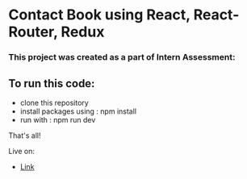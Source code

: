 # Contact Book using React, React-Router, Redux

### This project was created as a part of Intern Assessment:

## To run this code:

- clone this repository
- install packages using : npm install
- run with : npm run dev

That's all!

Live on:

- [Link](https://vocal-sunflower-770480.netlify.app/)
